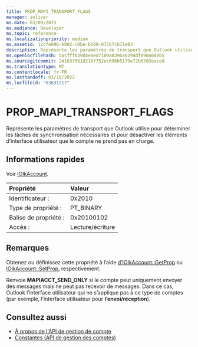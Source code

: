 ```yaml
---
title: PROP_MAPI_TRANSPORT_FLAGS
manager: soliver
ms.date: 03/09/2015
ms.audience: Developer
ms.topic: reference
ms.localizationpriority: medium
ms.assetid: 12cfe096-6882-c0be-b248-87567cb71e83
description: Représente les paramètres de transport que Outlook utilise pour déterminer les tâches de synchronisation nécessaires et pour désactiver les éléments d’interface utilisateur que le compte ne prend pas en charge.
ms.openlocfilehash: 5acfff039d4e8ed7109a8396a6294df096604805
ms.sourcegitcommit: 241637561d21b7752ec690b5179e72b6703eaced
ms.translationtype: MT
ms.contentlocale: fr-FR
ms.lasthandoff: 03/18/2022
ms.locfileid: "63631217"
---
```

# <a name="prop_mapi_transport_flags"></a>PROP_MAPI_TRANSPORT_FLAGS

Représente les paramètres de transport que Outlook utilise pour déterminer les tâches de synchronisation nécessaires et pour désactiver les éléments d’interface utilisateur que le compte ne prend pas en charge.
  
## <a name="quick-info"></a>Informations rapides

Voir [IOlkAccount](iolkaccount.md).
  
|Propriété |Valeur |
|:-----|:-----|
|Identificateur :  <br/> |0x2010  <br/> |
|Type de propriété :  <br/> |PT_BINARY  <br/> |
|Balise de propriété :  <br/> |0x20100102  <br/> |
|Accès :  <br/> |Lecture/écriture  <br/> |
   
## <a name="remarks"></a>Remarques

Obtenez ou définissez cette propriété à l’aide [d’IOlkAccount::GetProp](iolkaccount-getprop.md) ou [IOlkAccount::SetProp](iolkaccount-setprop.md), respectivement.
  
Renvoie **MAPIACCT_SEND_ONLY** si le compte peut uniquement envoyer des messages mais ne peut pas recevoir de messages. Dans ce cas, Outlook l’interface utilisateur qui ne s’applique pas à ce type de comptes (par exemple, l’interface utilisateur pour **l’envoi/réception**).
  
## <a name="see-also"></a>Consultez aussi

- [À propos de l'API de gestion de compte](about-the-account-management-api.md)  
- [Constantes (API de gestion des comptes)](constants-account-management-api.md)

